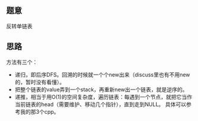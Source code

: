 ## 题意

反转单链表

## 思路

方法有三个：
* 递归，即后序DFS。回溯的时候就一个个new出来（discuss里也有不用new的，暂时没有看懂）。
* 把整个链表的value弄到一个stack，再重新new出一个链表，就是逆序的。
* 递推，相当于用O(1)的空间复杂度，遍历链表：每遇到一个节点，就把它当作当前链表的head（需要维护、移动几个指针），直到走到NULL。
具体可以参考我的那3个cpp。